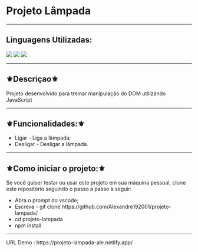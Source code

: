<h1>Projeto Lâmpada</h1>
<hr>
<h2>Linguagens Utilizadas:</h2>

<div style="display: inline_block">
    <img src="https://img.shields.io/badge/HTML5-E34F26?style=for-the-badge&logo=html5&logoColor=white"></img> 
  <img src="https://img.shields.io/badge/CSS3-1572B6?style=for-the-badge&logo=css3&logoColor=white"></img>
  <img src="https://img.shields.io/badge/JavaScript-F7DF1E?style=for-the-badge&logo=javascript&logoColor=black"></img>
</div>

<hr>
<h2>⚜️Descriçao⚜️</h2>
<p>Projeto desenvolvido para treinar manipulação do DOM utilizando JavaScript</p>
<hr>
<h2>⚜️Funcionalidades:⚜️</h2>
<ul>
<li>Ligar - Liga a lâmpada;</li>
<li>Desligar  - Desligar a lâmpada.</li>
</ul>
<hr>
<h2>⚜️Como iniciar o projeto:⚜️</h2>
<p>Se você quiser testar ou usar este projeto em sua máquina pessoal, clone este repositório seguindo o passo a passo à seguir:</p>
<ul>
<li>Abra o prompt do vscode;</li>
<li>Escreva - git clone https://github.com/Alexandre192001/projeto-lampada/</li>
<li>cd projeto-lampada</li>
<li>npm install</li>
</ul>
<hr>
URL Demo : https://projeto-lampada-ale.netlify.app/
